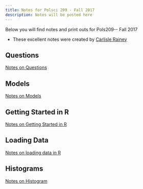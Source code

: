 ```yaml
---
title: Notes for Polsci 209 - Fall 2017
description: Notes will be posted here
---
```



Below you will find notes and print outs for Pols209-- Fall 2017

- These excellent notes were created by [Carlisle Rainey](http://www.carlislerainey.com/)

## Questions
[Notes on Questions](../img/images/notes-02-questions.pdf)


## Models
[Notes on Models](../img/images/notes-03-models.pdf)

## Getting Started in R
[Notes on Getting Started in R](../img/images/notes-04-computing.pdf)

## Loading Data
[Notes on loading data in R](../img/images/notes-05-loading-data.pdf)

## Histograms
[Notes on Histogram](../img/images/notes-08-histograms-r.pdf)
